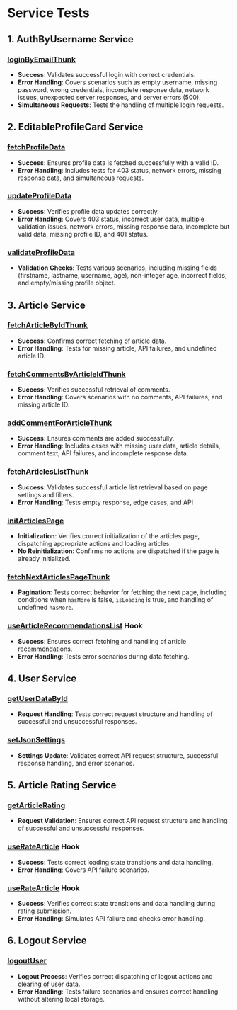 # Service Tests

## 1. AuthByUsername Service

### [loginByEmailThunk](../../../src/features/AuthByUsername/model/services/loginByEmailThunk/loginByEmailThunk.test.ts)
- **Success**: Validates successful login with correct credentials.
- **Error Handling**: Covers scenarios such as empty username, missing password, wrong credentials, incomplete response data, network issues, unexpected server responses, and server errors (500).
- **Simultaneous Requests**: Tests the handling of multiple login requests.

## 2. EditableProfileCard Service

### [fetchProfileData](../../../src/features/EditableProfileCard/model/services/fetchProfileData/fetchProfileData.test.ts)
- **Success**: Ensures profile data is fetched successfully with a valid ID.
- **Error Handling**: Includes tests for 403 status, network errors, missing response data, and simultaneous requests.

### [updateProfileData](../../../src/features/EditableProfileCard/model/services/updateUserProfileThunk/updateUserProfileThunk.test.ts)
- **Success**: Verifies profile data updates correctly.
- **Error Handling**: Covers 403 status, incorrect user data, multiple validation issues, network errors, missing response data, incomplete but valid data, missing profile ID, and 401 status.

### [validateProfileData](../../../src/features/EditableProfileCard/model/services/validateProfileData/validateProfileData.test.ts)
- **Validation Checks**: Tests various scenarios, including missing fields (firstname, lastname, username, age), non-integer age, incorrect fields, and empty/missing profile object.

## 3. Article Service

### [fetchArticleByIdThunk](../../../src/entities/Article/model/services/__fetchArticleByIdThunk/fetchArticleByIdThunk.test.ts)
- **Success**: Confirms correct fetching of article data.
- **Error Handling**: Tests for missing article, API failures, and undefined article ID.

### [fetchCommentsByArticleIdThunk](../../../src/features/ArticleComments/model/services/fetchCommentsByArticleIdThunk/fetchCommentsByArticleIdThunk.ts)
- **Success**: Verifies successful retrieval of comments.
- **Error Handling**: Covers scenarios with no comments, API failures, and missing article ID.

### [addCommentForArticleThunk](../../../src/features/ArticleComments/model/services/addCommentForArticleThunk/addCommentForArticleThunk.test.ts)
- **Success**: Ensures comments are added successfully.
- **Error Handling**: Includes cases with missing user data, article details, comment text, API failures, and incomplete response data.

### [fetchArticlesListThunk](../../../src/pages/ArticlesPage/model/services/fetchArticlesListThunk/fetchArticlesListThunk.test.ts)
- **Success**: Validates successful article list retrieval based on page settings and filters.
- **Error Handling**: Tests empty response, edge cases, and API

### [initArticlesPage](../../../src/pages/ArticlesPage/model/services/initArticlesPage/initArticlesPage.test.ts)
- **Initialization**: Verifies correct initialization of the articles page, dispatching appropriate actions and loading articles.
- **No Reinitialization**: Confirms no actions are dispatched if the page is already initialized.

### [fetchNextArticlesPageThunk](../../../src/pages/ArticlesPage/model/services/fetchNextArticlesPageThunk/fetchNextArticlesPageThunk.test.ts)
- **Pagination**: Tests correct behavior for fetching the next page, including conditions when `hasMore` is false, `isLoading` is true, and handling of undefined `hasMore`.

###  [useArticleRecommendationsList](../../../src/features/ArticleRecommendationsList/api/articleRecommendationsApi.test.tsx) Hook
- **Success**: Ensures correct fetching and handling of article recommendations.
- **Error Handling**: Tests error scenarios during data fetching.

## 4. User Service

### [getUserDataById](../../../src/entities/User/api/userApi.test.ts)
- **Request Handling**: Tests correct request structure and handling of successful and unsuccessful responses.

### [setJsonSettings](../../../src/entities/User/api/userApi.test.ts)
- **Settings Update**: Validates correct API request structure, successful response handling, and error scenarios.

## 5. Article Rating Service

### [getArticleRating](../../../src/features/ArticleRating/api/articleRatingApi.test.tsx)
- **Request Validation**: Ensures correct API request structure and handling of successful and unsuccessful responses.

###  [useRateArticle](../../../src/features/ArticleRating/api/articleRatingApi.test.tsx) Hook
- **Success**: Tests correct loading state transitions and data handling.
- **Error Handling**: Covers API failure scenarios.

###  [useRateArticle](../../../src/features/ArticleRating/api/articleRatingApi.test.tsx) Hook
- **Success**: Verifies correct state transitions and data handling during rating submission.
- **Error Handling**: Simulates API failure and checks error handling.

## 6. Logout Service

###  [logoutUser](../../../src/entities/User/model/services/logoutUser/logoutUser.ts)
- **Logout Process**: Verifies correct dispatching of logout actions and clearing of user data.
- **Error Handling**: Tests failure scenarios and ensures correct handling without altering local storage.




